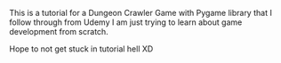 This is a tutorial for a Dungeon Crawler Game with Pygame library that I follow through from Udemy
I am just trying to learn about game development from scratch.

Hope to not get stuck in tutorial hell XD
